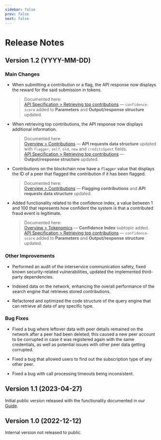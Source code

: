 ```yaml
---
sidebar: false
prev: false
next: false
---
```


# Release Notes

## Version 1.2 (YYYY-MM-DD)

### Main Changes

- When submitting a contribution or a flag, the API response now displays the reward for the said submission in tokens.

  > Documented here:\
  [API Specification > Retrieving top contributions](../api-specification/contribution-controller/retrieving-top-contributions.md) — `confidence-score` added to **Parameters** and **Output/response structure** updated.

- When retrieving top contributions, the API response now displays additional information.

  > Documented here:\
  [Overview > Contributions](../overview/contributions.md#api-requests-data-structure) — **API requests data structure** updated with `flagger`, `self`, `old`, `new` and `creditsSpent` fields.\
  [API Specification > Retrieving top contributions](../api-specification/contribution-controller/retrieving-top-contributions.md) — **Output/response structure** updated.

- Contributions on the blockchain now have a `flagger` value that displays the ID of a peer that flagged the contribution if it has been flagged.

  > Documented here:\
  [Overview > Contributions](../overview/contributions.md#api-requests-data-structure) — **Flagging contributions** and **API requests data structure** updated.

- Added functionality related to the confidence index, a value between 1 and 100 that represents how confident the system is that a contributed fraud event is legitimate.

  > Documented here:\
  [Overview > Tokenomics](../overview/tokenomics.md#confidence-index) — **Confidence Index** subtopic added.\
  [API Specification > Retrieving top contributions](../api-specification/contribution-controller/retrieving-top-contributions.md) — `confidence-score` added to **Parameters** and **Output/response structure** updated.

### Other Improvements

- Performed an audit of the interservice communication safety, fixed known security-related vulnerabilities, updated the implemented third-party dependencies.

- Indexed data on the network, enhancing the overall performance of the search engine that retrieves stored contributions.

- Refactored and optimized the code structure of the query engine that can retrieve all data of any specific type.

### Bug Fixes

- Fixed a bug where leftover data with peer details remained on the network after a peer had been deleted; this caused a new peer account to be corrupted in case it was registered again with the same credentials, as well as potential issues with other peer data getting corrupted.

- Fixed a bug that allowed users to find out the subscription type of any other peer.

- Fixed a bug with call processing timeouts being inconsistent.

## Version 1.1 (2023-04-27)

Initial public version released with the functionality documented in our [Guide](../index.md).

## Version 1.0 (2022-12-12)

Internal version not released to public.
